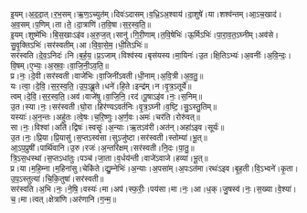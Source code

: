 

  
इ॒यम्।अ॒द॒दा॒त्।र॒भ॒सम्।ऋ॒ण॒ऽच्युत॑म्।दिवः॑ऽदासम्।व॒ध्रि॒ऽअ॒श्वाय॑।दा॒शुषे॑।या।शश्व॑न्तम्।आ॒ऽच॒खाद॑।अ॒व॒सम्।प॒णिम्।ता।ते॒।दा॒त्राणि॑।त॒वि॒षा।स॒र॒स्व॒ति॒॥  
इ॒यम्।शुष्मे॑भिः।बि॒स॒खाःऽइ॑व।अ॒रु॒ज॒त्।सानु॑।गि॒री॒णाम्।त॒वि॒षेभिः॑।ऊ॒र्मिऽभिः॑।पा॒रा॒व॒त॒ऽघ्नीम्।अव॑से।सु॒वृ॒क्तिऽभिः॑।सर॑स्वतीम्।आ।वि॒वा॒से॒म॒।धी॒तिऽभिः॑॥  
सर॑स्वति।दे॒व॒ऽनिदः॑।नि।ब॒र्ह॒य॒।प्र॒ऽजाम्।विश्व॑स्य।बृस॑यस्य।मा॒यिनः॑।उ॒त।क्षि॒तिऽभ्यः॑।अ॒वनीः॑।अ॒वि॒न्दः॒।वि॒षम्।ए॒भ्यः॒।अ॒स्र॒वः॒।वा॒जि॒नी॒ऽव॒ति॒॥  
प्र।नः॒।दे॒वी।सर॑स्वती।वाजे॑भिः।वा॒जिनी॑ऽवती।धी॒नाम्।अ॒वि॒त्री।अ॒व॒तु॒॥  
यः।त्वा॒।दे॒वि॒।स॒र॒स्व॒ति॒।उ॒प॒ऽब्रू॒ते।धने॑।हि॒ते।इन्द्र॑म्।न।वृ॒त्र॒ऽतूर्ये॑॥  
त्वम्।दे॒वि॒।स॒र॒स्व॒ति॒।अव॑।वाजे॑षु।वा॒जि॒नि॒।रद॑।पू॒षाऽइ॑व।नः॒।स॒निम्॥  
उ॒त।स्या।नः॒।सर॑स्वती।घो॒रा।हिर॑ण्यऽवर्तनिः।वृ॒त्र॒ऽघ्नी।व॒ष्टि॒।सु॒ऽस्तु॒तिम्॥  
यस्याः॑।अ॒न॒न्तः।अहु॑तः।त्वे॒षः।च॒रि॒ष्णुः।अ॒र्ण॒वः।अमः॑।चर॑ति।रोरु॑वत्॥  
सा।नः॒।विश्वा॑।अति॑।द्विषः॑।स्वसॄः॑।अ॒न्याः।ऋ॒तऽव॑री।अत॑न्।अहा॑ऽइव।सूर्यः॑॥  
उ॒त।नः॒।प्रि॒या।प्रि॒यासु॑।स॒प्तऽस्व॑सा।सुऽजु॑ष्टा।सर॑स्वती।स्तोम्या॑।भू॒त्॥  
आ॒ऽप॒प्रुषी॑।पार्थि॑वानि।उ॒रु।रजः॑।अ॒न्तरि॑क्षम्।सर॑स्वती।नि॒दः।पा॒तु॒॥  
त्रि॒ऽस॒धस्था॑।स॒प्तऽधा॑तुः।पञ्च॑।जा॒ता।व॒र्धय॑न्ती।वाजे॑ऽवाजे।हव्या॑।भू॒त्॥  
प्र।या।म॒हि॒म्ना।म॒हिना॑सु।चेकि॑ते।द्यु॒म्नेभिः॑।अ॒न्याः।अ॒पसा॑म्।अ॒पःऽत॑मा।रथः॑ऽइव।बृ॒ह॒ती।वि॒ऽभ्वने॑।कृ॒ता।उ॒प॒ऽस्तुत्या॑।चि॒कि॒तुषा॑।सर॑स्वती॥  
सर॑स्वति।अ॒भि।नः॒।ने॒षि॒।वस्यः॑।मा।अप॑।स्फ॒रीः॒।पय॑सा।मा।नः॒।आ।ध॒क्।जु॒षस्व॑।नः॒।स॒ख्या।वे॒श्या॑।च॒।मा।त्वत्।क्षेत्रा॑णि।अर॑णानि।ग॒न्म॒॥  
